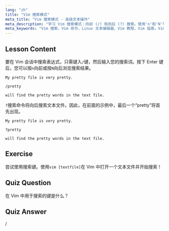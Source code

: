 ```yaml
---
lang: "zh"
title: "Vim 搜索模式"
meta_title: "Vim 搜索模式 - 高级文本操作"
meta_description: "学习 Vim 搜索模式：向前 (/) 和向后 (?) 搜索。使用'n'和'N'导航结果。立即提高您的 Vim 技能！"
meta_keywords: "Vim 搜索，Vim 命令，Linux 文本编辑器，Vim 教程，Vim 指南，Vim 初学者"
---
```


## Lesson Content

要在 Vim 会话中搜索表达式，只需键入`/`键，然后输入您的搜索词。按下 Enter 键后，您可以按`n`向前或按`N`向后浏览搜索结果。

```plaintext
My pretty file is very pretty.

/pretty

will find the pretty words in the text file.
```

`?`搜索命令将向后搜索文本文件。因此，在前面的示例中，最后一个“pretty”将首先出现。

```plaintext
My pretty file is very pretty.

?pretty

will find the pretty words in the text file.
```

## Exercise

尝试使用搜索键。使用`vim [textfile]`在 Vim 中打开一个文本文件并开始搜索！

## Quiz Question

在 Vim 中用于搜索的键是什么？

## Quiz Answer

/
